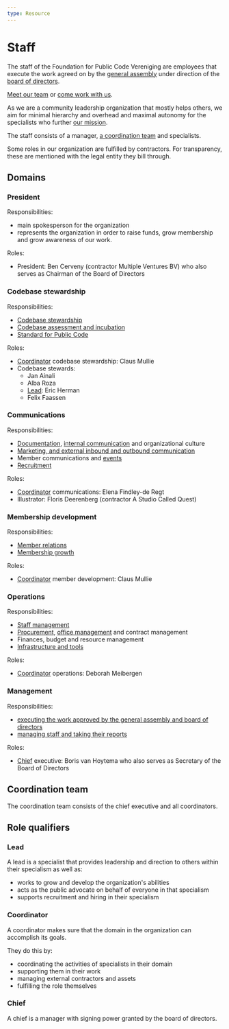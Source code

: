 ```yaml
---
type: Resource
---
```


# Staff

The staff of the Foundation for Public Code Vereniging are employees that execute the work agreed on by the [general assembly](../organization/governance-model.md#general-assembly) under direction of the [board of directors](../organization/governance-model.md#board-of-directors).

[Meet our team](https://publiccode.net/team/) or [come work with us](https://publiccode.net/careers/).

As we are a community leadership organization that mostly helps others, we aim for minimal hierarchy and overhead and maximal autonomy for the specialists who further [our mission](mission.md).

The staff consists of a manager, [a coordination team](#coordination-team) and specialists.

Some roles in our organization are fulfilled by contractors. For transparency, these are mentioned with the legal entity they bill through.

## Domains

### President

Responsibilities:

* main spokesperson for the organization
* represents the organization in order to raise funds, grow membership and grow awareness of our work.

Roles:

* President:
  Ben Cerveny
  (contractor Multiple Ventures BV)
  who also serves as Chairman of the Board of Directors

### Codebase stewardship

Responsibilities:

* [Codebase stewardship](../activities/codebase-stewardship/index.md)
* [Codebase assessment and incubation](../activities/codebase-stewardship/for-existing-projects.md)
* [Standard for Public Code](https://standard.publiccode.net)

Roles:

* [Coordinator](#coordinator) codebase stewardship:
  Claus Mullie
* Codebase stewards:
  * Jan Ainali
  * Alba Roza
  * [Lead](#lead):
    Eric Herman
  * Felix Faassen

### Communications

Responsibilities:

* [Documentation](../activities/documentation/index.md), [internal communication](../activities/communication/index.md) and organizational culture
* [Marketing, and external inbound and outbound communication](../activities/communication/index.md)
* Member communications and [events](../activities/events/index.md)
* [Recruitment](../activities/recruitment/index.md)

Roles:

* [Coordinator](#coordinator) communications:
  Elena Findley-de Regt
* Illustrator:
  Floris Deerenberg
  (contractor A Studio Called Quest)

### Membership development

Responsibilities:

* [Member relations](../activities/member-relations/index.md)
* [Membership growth](../activities/membership-growth/index.md)

Roles:

* [Coordinator](#coordinator) member development:
  Claus Mullie

### Operations

Responsibilities:

* [Staff management](../activities/staff-management/index.md)
* [Procurement](../activities/procurement/index.md), [office management](../activities/office-management/index.md) and contract management
* Finances, budget and resource management
* [Infrastructure and tools](../activities/tool-management/index.html)

Roles:

* [Coordinator](#coordinator) operations:
  Deborah Meibergen

### Management

Responsibilities:

* [executing the work approved by the general assembly and board of directors](governance-model.md)
* [managing staff and taking their reports](../activities/staff-management/index.md)

Roles:

* [Chief](#chief) executive:
  Boris van Hoytema
  who also serves as Secretary of the Board of Directors

## Coordination team

The coordination team consists of the chief executive and all coordinators.

## Role qualifiers

### Lead

A lead is a specialist that provides leadership and direction to others within their specialism as well as:

* works to grow and develop the organization's abilities
* acts as the public advocate on behalf of everyone in that specialism
* supports recruitment and hiring in their specialism

### Coordinator

A coordinator makes sure that the domain in the organization can accomplish its goals.

They do this by:

* coordinating the activities of specialists in their domain
* supporting them in their work
* managing external contractors and assets
* fulfilling the role themselves

### Chief

A chief is a manager with signing power granted by the board of directors.
